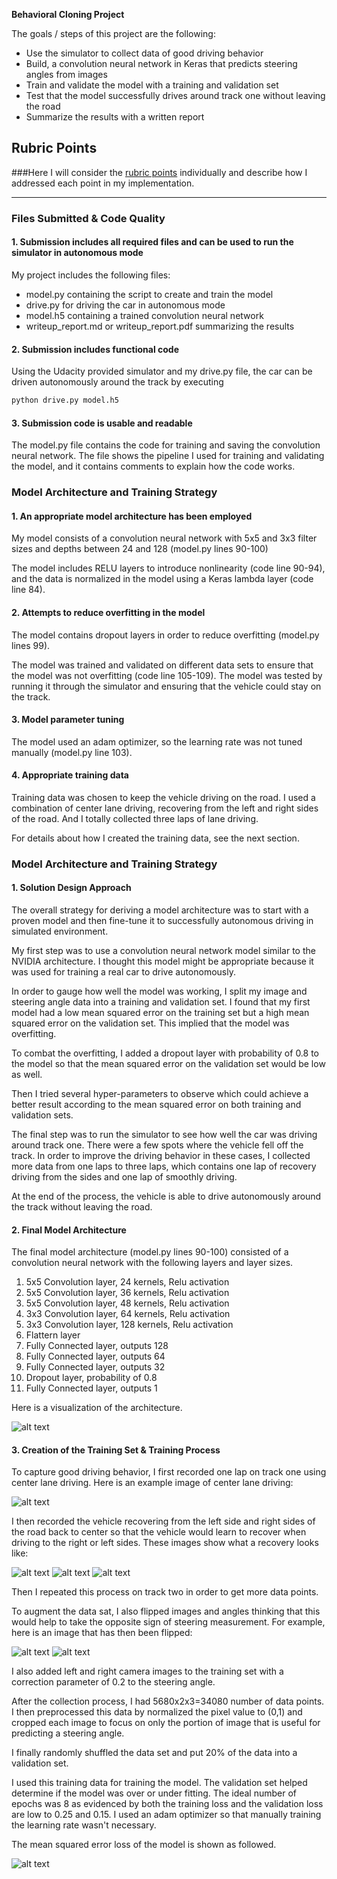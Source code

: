 
**Behavioral Cloning Project**

The goals / steps of this project are the following:
* Use the simulator to collect data of good driving behavior
* Build, a convolution neural network in Keras that predicts steering angles from images
* Train and validate the model with a training and validation set
* Test that the model successfully drives around track one without leaving the road
* Summarize the results with a written report


[//]: # (Image References)

[image1]: ./examples/image1.png "Model Visualization"
[image2]: ./examples/image2.jpg "Center Driving"
[image3]: ./examples/image3.jpg "Recovery Image"
[image4]: ./examples/image4.jpg "Recovery Image"
[image5]: ./examples/image5.jpg "Recovery Image"
[image6]: ./examples/image6.jpg "Normal Image"
[image7]: ./examples/image7.jpg "Flipped Image"
[image8]: ./examples/image8.png "Model Mean Squared Error Loss"

## Rubric Points
###Here I will consider the [rubric points](https://review.udacity.com/#!/rubrics/432/view) individually and describe how I addressed each point in my implementation.  

---
### Files Submitted & Code Quality

#### 1. Submission includes all required files and can be used to run the simulator in autonomous mode

My project includes the following files:
* model.py containing the script to create and train the model
* drive.py for driving the car in autonomous mode
* model.h5 containing a trained convolution neural network 
* writeup_report.md or writeup_report.pdf summarizing the results

#### 2. Submission includes functional code
Using the Udacity provided simulator and my drive.py file, the car can be driven autonomously around the track by executing 
```sh
python drive.py model.h5
```

#### 3. Submission code is usable and readable

The model.py file contains the code for training and saving the convolution neural network. The file shows the pipeline I used for training and validating the model, and it contains comments to explain how the code works.

### Model Architecture and Training Strategy

#### 1. An appropriate model architecture has been employed

My model consists of a convolution neural network with 5x5 and 3x3 filter sizes and depths between 24 and 128 (model.py lines 90-100) 

The model includes RELU layers to introduce nonlinearity (code line 90-94), and the data is normalized in the model using a Keras lambda layer (code line 84). 

#### 2. Attempts to reduce overfitting in the model

The model contains dropout layers in order to reduce overfitting (model.py lines 99). 

The model was trained and validated on different data sets to ensure that the model was not overfitting (code line 105-109). The model was tested by running it through the simulator and ensuring that the vehicle could stay on the track.

#### 3. Model parameter tuning

The model used an adam optimizer, so the learning rate was not tuned manually (model.py line 103).

#### 4. Appropriate training data

Training data was chosen to keep the vehicle driving on the road. I used a combination of center lane driving, recovering from the left and right sides of the road. And I totally collected three laps of lane driving. 

For details about how I created the training data, see the next section. 

### Model Architecture and Training Strategy

#### 1. Solution Design Approach

The overall strategy for deriving a model architecture was to start with a proven model and then fine-tune it to successfully autonomous driving in simulated environment. 

My first step was to use a convolution neural network model similar to the NVIDIA architecture. I thought this model might be appropriate because it was used for training a real car to drive autonomously. 

In order to gauge how well the model was working, I split my image and steering angle data into a training and validation set. I found that my first model had a low mean squared error on the training set but a high mean squared error on the validation set. This implied that the model was overfitting. 

To combat the overfitting, I added a dropout layer with probability of 0.8 to the model so that the mean squared error on the validation set would be low as well. 

Then I tried several hyper-parameters to observe which could achieve a better result according to the mean squared error on both training and validation sets. 

The final step was to run the simulator to see how well the car was driving around track one. There were a few spots where the vehicle fell off the track. In order to improve the driving behavior in these cases, I collected more data from one laps to three laps, which contains one lap of recovery driving from the sides and one lap of smoothly driving. 

At the end of the process, the vehicle is able to drive autonomously around the track without leaving the road.

#### 2. Final Model Architecture

The final model architecture (model.py lines 90-100) consisted of a convolution neural network with the following layers and layer sizes.
1. 5x5 Convolution layer, 24 kernels, Relu activation
2. 5x5 Convolution layer, 36 kernels, Relu activation
3. 5x5 Convolution layer, 48 kernels, Relu activation
4. 3x3 Convolution layer, 64 kernels, Relu activation
5. 3x3 Convolution layer, 128 kernels, Relu activation
6. Flattern layer
7. Fully Connected layer, outputs 128
8. Fully Connected layer, outputs 64
9. Fully Connected layer, outputs 32
10. Dropout layer, probability of 0.8
11. Fully Connected layer, outputs 1

Here is a visualization of the architecture. 

![alt text][image1]

#### 3. Creation of the Training Set & Training Process

To capture good driving behavior, I first recorded one lap on track one using center lane driving. Here is an example image of center lane driving:

![alt text][image2]

I then recorded the vehicle recovering from the left side and right sides of the road back to center so that the vehicle would learn to recover when driving to the right or left sides. These images show what a recovery looks like:

![alt text][image3]
![alt text][image4]
![alt text][image5]

Then I repeated this process on track two in order to get more data points.

To augment the data sat, I also flipped images and angles thinking that this would help to take the opposite sign of steering measurement. For example, here is an image that has then been flipped:

![alt text][image6]
![alt text][image7]

I also added left and right camera images to the training set with a correction parameter of 0.2 to the steering angle. 

After the collection process, I had 5680x2x3=34080 number of data points. I then preprocessed this data by normalized the pixel value to (0,1) and cropped each image to focus on only the portion of image that is useful for predicting a steering angle. 

I finally randomly shuffled the data set and put 20% of the data into a validation set. 

I used this training data for training the model. The validation set helped determine if the model was over or under fitting. The ideal number of epochs was 8 as evidenced by both the training loss and the validation loss are low to 0.25 and 0.15. I used an adam optimizer so that manually training the learning rate wasn't necessary.

The mean squared error loss of the model is shown as followed. 

![alt text][image8]
